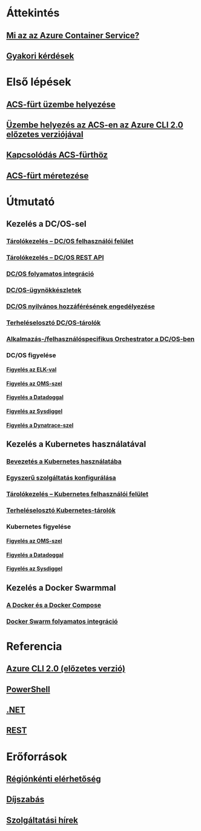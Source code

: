 # Áttekintés
## [Mi az az Azure Container Service?](container-service-intro.md)
## [Gyakori kérdések](container-service-faq.md)
# Első lépések
## [ACS-fürt üzembe helyezése](container-service-deployment.md)
## [Üzembe helyezés az ACS-en az Azure CLI 2.0 előzetes verziójával](container-service-create-acs-cluster-cli.md)
## [Kapcsolódás ACS-fürthöz](container-service-connect.md)
## [ACS-fürt méretezése](container-service-scale.md)
# Útmutató
## Kezelés a DC/OS-sel
### [Tárolókezelés – DC/OS felhasználói felület](container-service-mesos-marathon-ui.md)
### [Tárolókezelés – DC/OS REST API](container-service-mesos-marathon-rest.md)
### [DC/OS folyamatos integráció](container-service-setup-ci-cd.md)
### [DC/OS-ügynökkészletek](container-service-dcos-agents.md)
### [DC/OS nyilvános hozzáférésének engedélyezése](container-service-enable-public-access.md)
### [Terheléselosztó DC/OS-tárolók](container-service-load-balancing.md)
### [Alkalmazás-/felhasználóspecifikus Orchestrator a DC/OS-ben](container-service-application-specific-marathon.md)
### DC/OS figyelése
#### [Figyelés az ELK-val](container-service-monitoring-elk.md)
#### [Figyelés az OMS-szel](container-service-monitoring-oms.md)
#### [Figyelés a Datadoggal](container-service-monitoring.md)
#### [Figyelés az Sysdiggel](container-service-monitoring-sysdig.md)
#### [Figyelés a Dynatrace-szel](container-service-monitoring-dynatrace.md)
## Kezelés a Kubernetes használatával
### [Bevezetés a Kubernetes használatába](container-service-kubernetes-walkthrough.md)
### [Egyszerű szolgáltatás konfigurálása](container-service-kubernetes-service-principal.md)
### [Tárolókezelés – Kubernetes felhasználói felület](container-service-kubernetes-ui.md)
### [Terheléselosztó Kubernetes-tárolók](container-service-kubernetes-load-balancing.md)
### Kubernetes figyelése
#### [Figyelés az OMS-szel](container-service-kubernetes-oms.md)
#### [Figyelés a Datadoggal](container-service-kubernetes-datadog.md)
#### [Figyelés az Sysdiggel](container-service-kubernetes-sysdig.md)
## Kezelés a Docker Swarmmal
### [A Docker és a Docker Compose](container-service-docker-swarm.md)
### [Docker Swarm folyamatos integráció](container-service-docker-swarm-setup-ci-cd.md)
# Referencia
## [Azure CLI 2.0 (előzetes verzió)](/cli/azure/acs)
## [PowerShell](/powershell/resourcemanager/azurerm.compute/v2.3.0/azurerm.compute)
## [.NET](/dotnet/api/microsoft.azure.management.compute.models)
## [REST](/rest/api/compute/containerservices)
# Erőforrások
## [Régiónkénti elérhetőség](https://azure.microsoft.com/regions/services/)
## [Díjszabás](https://azure.microsoft.com/pricing/details/container-service/)
## [Szolgáltatási hírek](https://azure.microsoft.com/en-us/updates/?product=container-service&updatetype=&platform=)


<!--HONumber=Feb17_HO3-->


